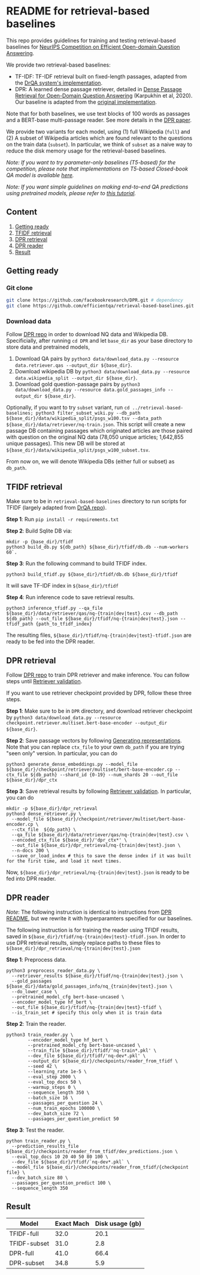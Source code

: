 # README for retrieval-based baselines

This repo provides guidelines for training and testing retrieval-based baselines for [NeurIPS Competition on Efficient Open-domain Question Answering](http://efficientqa.github.io/).

We provide two retrieval-based baselines:

- TF-IDF: TF-IDF retrieval built on fixed-length passages, adapted from the [DrQA system's implementation](https://github.com/facebookresearch/DrQA).
- DPR: A learned dense passage retriever, detailed in [Dense Passage Retrieval for Open-Domain Question Answering](https://arxiv.org/abs/2004.04906) (Karpukhin et al, 2020). Our baseline is adapted from the [original implementation](https://github.com/facebookresearch/DPR).


Note that for both baselines, we use text blocks of 100 words as passages and a BERT-base multi-passage reader. See more details in the [DPR paper](https://arxiv.org/pdf/2004.04906.pdf).

We provide two variants for each model, using (1) full Wikipedia (`full`) and (2) A subset of Wikipedia articles which are found relevant to the questions on the train data (`subset`). In particular, we think of `subset` as a naive way to reduce the disk memory usage for the retrieval-based baselines.


*Note: If you want to try parameter-only baselines (T5-based) for the competition, please note that implementations on T5-based Closed-book QA model is available [here](https://github.com/google-research/google-research/tree/master/t5_closed_book_qa).*

*Note: If you want simple guidelines on making end-to-end QA predictions using pretrained models, please refer to [this tutorial](https://github.com/efficientqa/efficientqa.github.io/blob/master/getting_started.md).*

## Content

1. [Getting ready](#getting-ready)
2. [TFIDF retrieval](#tfidf-retrieval)
3. [DPR retrieval](#dpr-retrieval)
4. [DPR reader](#dpr-reader)
5. [Result](#result)

## Getting ready

### Git clone

```bash
git clone https://github.com/facebookresearch/DPR.git # dependency
git clone https://github.com/efficientqa/retrieval-based-baselines.git # this repo
```

### Download data

Follow [DPR repo][dpr] in order to download NQ data and Wikipedia DB. Specificially, after running `cd DPR` and let `base_dir` as your base directory to store data and pretrained models,


1. Download QA pairs by `python3 data/download_data.py --resource data.retriever.qas --output_dir ${base_dir}`.
2. Download wikipedia DB by `python3 data/download_data.py --resource data.wikipedia_split --output_dir ${base_dir}`.
3. Download gold question-passage pairs by `python3 data/download_data.py --resource data.gold_passages_info --output_dir ${base_dir}`.

Optionally, if you want to try `subset` variant, run `cd ../retrieval-based-baselines; python3 filter_subset_wiki.py --db_path ${base_dir}/data/wikipedia_split/psgs_w100.tsv --data_path ${base_dir}/data/retriever/nq-train.json`. This script will create a new passage DB containing passages which originated articles are those paired with question on the original NQ data (78,050 unique articles; 1,642,855 unique passages).
This new DB will be stored at `${base_dir}/data/wikipedia_split/psgs_w100_subset.tsv`.

From now on, we will denote Wikipedia DBs (either full or subset) as `db_path`.


## TFIDF retrieval

Make sure to be in `retrieval-based-baselines` directory to run scripts for TFIDF (largely adapted from [DrQA repo][drqa]).

**Step 1**: Run `pip install -r requirements.txt`

**Step 2**: Build Sqlite DB via:
```
mkdir -p {base_dir}/tfidf
python3 build_db.py ${db_path} ${base_dir}/tfidf/db.db --num-workers 60`.
```
**Step 3**: Run the following command to build TFIDF index.
```
python3 build_tfidf.py ${base_dir}/tfidf/db.db ${base_dir}/tfidf
```
It will save TF-IDF index in `${base_dir}/tfidf`

**Step 4**: Run inference code to save retrieval results.
```
python3 inference_tfidf.py --qa_file ${base_dir}/data/retriever/qas/nq-{train|dev|test}.csv --db_path ${db_path} --out_file ${base_dir}/tfidf/nq-{train|dev|test}.json --tfidf_path {path_to_tfidf_index}
```

The resulting files, `${base_dir}/tfidf/nq-{train|dev|test}-tfidf.json` are ready to be fed into the DPR reader.

## DPR retrieval

Follow [DPR repo][dpr] to train DPR retriever and make inference. You can follow steps until [Retriever validation](https://github.com/facebookresearch/DPR/tree/master#retriever-validation-against-the-entire-set-of-documents).


If you want to use retriever checkpoint provided by DPR, follow these three steps.

**Step 1**: Make sure to be in `DPR` directory, and download retriever checkpoint by `python3 data/download_data.py --resource checkpoint.retriever.multiset.bert-base-encoder --output_dir ${base_dir}`.

**Step 2**: Save passage vectors by following [Generating representations](https://github.com/facebookresearch/DPR/tree/master#retriever-validation-against-the-entire-set-of-documents). Note that you can replace `ctx_file` to your own `db_path` if you are trying "seen only" version. In particular, you can do
```
python3 generate_dense_embeddings.py --model_file ${base_dir}/checkpoint/retriever/multiset/bert-base-encoder.cp --ctx_file ${db_path} --shard_id {0-19} --num_shards 20 --out_file ${base_dir}/dpr_ctx
```

**Step 3**: Save retrieval results by following [Retriever validation](https://github.com/facebookresearch/DPR/tree/master#retriever-validation-against-the-entire-set-of-documents). In particular, you can do
```
mkdir -p ${base_dir}/dpr_retrieval
python3 dense_retriever.py \
  --model_file ${base_dir}/checkpoint/retriever/multiset/bert-base-encoder.cp \
  --ctx_file  ${dp_path} \
  --qa_file ${base_dir}/data/retriever/qas/nq-{train|dev|test}.csv \
  --encoded_ctx_file ${base_dir}/'dpr_ctx*' \
  --out_file ${base_dir}/dpr_retrieval/nq-{train|dev|test}.json \
  --n-docs 200 \
  --save_or_load_index # this to save the dense index if it was built for the first time, and load it next times.
```

Now, `${base_dir}/dpr_retrieval/nq-{train|dev|test}.json` is ready to be fed into DPR reader.

## DPR reader

*Note*: The following instruction is identical to instructions from [DPR README](https://github.com/facebookresearch/DPR#optional-reader-model-input-data-pre-processing), but we rewrite it with hyperparamters specified for our baselines.

The following instruction is for training the reader using TFIDF results, saved in `${base_dir}/tfidf/nq-{train|dev|test}-tfidf.json`. In order to use DPR retrieval results, simply replace paths to these files to `${base_dir}/dpr_retrieval/nq-{train|dev|test}.json`

**Step 1**: Preprocess data.

```
python3 preprocess_reader_data.py \
  --retriever_results ${base_dir}/tfidf/nq-{train|dev|test}.json \
  --gold_passages ${base_dir}/data/gold_passages_info/nq_{train|dev|test}.json \
  --do_lower_case \
  --pretrained_model_cfg bert-base-uncased \
  --encoder_model_type hf_bert \
  --out_file ${base_dir}/tfidf/nq-{train|dev|test}-tfidf \
  --is_train_set # specify this only when it is train data
```

**Step 2**: Train the reader.
```
python3 train_reader.py \
        --encoder_model_type hf_bert \
        --pretrained_model_cfg bert-base-uncased \
        --train_file ${base_dir}/tfidf/'nq-train*.pkl' \
        --dev_file ${base_dir}/tfidf/'nq-dev*.pkl' \
        --output_dir ${base_dir}/checkpoints/reader_from_tfidf \
        --seed 42 \
        --learning_rate 1e-5 \
        --eval_step 2000 \
        --eval_top_docs 50 \
        --warmup_steps 0 \
        --sequence_length 350 \
        --batch_size 16 \
        --passages_per_question 24 \
        --num_train_epochs 100000 \
        --dev_batch_size 72 \
        --passages_per_question_predict 50
```

**Step 3**: Test the reader.
```
python train_reader.py \
  --prediction_results_file ${base_dir}/checkpoints/reader_from_tfidf/dev_predictions.json \
  --eval_top_docs 10 20 40 50 80 100 \
  --dev_file ${base_dir}/tfidf/`nq-dev*.pkl` \
  --model_file ${base_dir}/checkpoints/reader_from_tfidf/{checkpoint file} \
  --dev_batch_size 80 \
  --passages_per_question_predict 100 \
  --sequence_length 350
```

[drqa]: https://github.com/facebookresearch/DrQA/
[dpr]: https://github.com/facebookresearch/DPR

## Result

|Model|Exact Mach|Disk usage (gb)|
|---|---|---|
|TFIDF-full|32.0|20.1|
|TFIDF-subset|31.0|2.8|
|DPR-full|41.0|66.4|
|DPR-subset|34.8|5.9|



